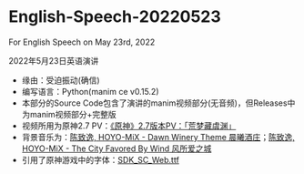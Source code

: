 # English-Speech-20220523
For English Speech on May 23rd, 2022

2022年5月23日英语演讲

- 缘由：受迫振动(确信)
- 编写语言：Python(manim ce v0.15.2)
- 本部分的Source Code包含了演讲的manim视频部分(无音频)，但Releases中为manim视频部分+完整版
- 视频所用为原神2.7 PV：[《原神》2.7版本PV：「荒梦藏虞渊」](https://www.bilibili.com/video/BV18F411L7Nj?p=3)
- 背景音乐为：[陈致逸, HOYO-MiX - Dawn Winery Theme 晨曦酒庄](https://music.163.com/#/song?id=1481390619)；[陈致逸, HOYO-MiX - The City Favored By Wind 风所爱之城](https://music.163.com/#/song?id=1481392245)
- 引用了原神游戏中的字体：[SDK_SC_Web.ttf](https://github.com/CaiJi-Feizao/English-Speech-20220523/blob/main/SDK_SC_Web.ttf)
